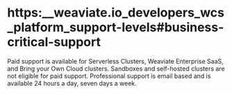 # https:\_\_weaviate.io_developers_wcs_platform_support-levels#business-critical-support

Paid support is available for Serverless Clusters, Weaviate Enterprise SaaS, and Bring your Own Cloud clusters. Sandboxes and self-hosted clusters are not eligible for paid support. Professional support is email based and is available 24 hours a day, seven days a week.

